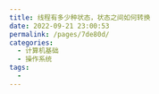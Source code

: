 ```yaml
---
title: 线程有多少种状态，状态之间如何转换
date: 2022-09-21 23:00:53
permalink: /pages/7de80d/
categories:
  - 计算机基础
  - 操作系统
tags:
  - 
---
```

